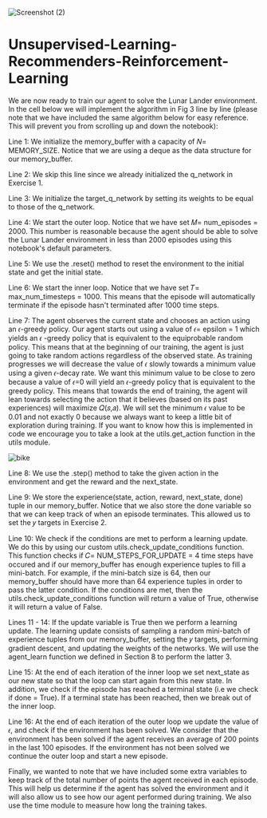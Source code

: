 ![Screenshot (2)](https://user-images.githubusercontent.com/66817101/217295454-7146e440-7027-4b93-87cd-b7ce8897fb60.png)
# Unsupervised-Learning-Recommenders-Reinforcement-Learning
We are now ready to train our agent to solve the Lunar Lander environment. In the cell below we will implement the algorithm in Fig 3 line by line (please note that we have included the same algorithm below for easy reference. This will prevent you from scrolling up and down the notebook):

Line 1: We initialize the memory_buffer with a capacity of  𝑁= MEMORY_SIZE. Notice that we are using a deque as the data structure for our memory_buffer.

Line 2: We skip this line since we already initialized the q_network in Exercise 1.

Line 3: We initialize the target_q_network by setting its weights to be equal to those of the q_network.

Line 4: We start the outer loop. Notice that we have set  𝑀= num_episodes = 2000. This number is reasonable because the agent should be able to solve the Lunar Lander environment in less than 2000 episodes using this notebook's default parameters.

Line 5: We use the .reset() method to reset the environment to the initial state and get the initial state.

Line 6: We start the inner loop. Notice that we have set  𝑇= max_num_timesteps = 1000. This means that the episode will automatically terminate if the episode hasn't terminated after 1000 time steps.

Line 7: The agent observes the current state and chooses an action using an  𝜖-greedy policy. Our agent starts out using a value of  𝜖= epsilon = 1 which yields an  𝜖
 -greedy policy that is equivalent to the equiprobable random policy. This means that at the beginning of our training, the agent is just going to take random actions regardless of the observed state. As training progresses we will decrease the value of  𝜖 slowly towards a minimum value using a given  𝜖-decay rate. We want this minimum value to be close to zero because a value of  𝜖=0 will yield an  𝜖-greedy policy that is equivalent to the greedy policy. This means that towards the end of training, the agent will lean towards selecting the action that it believes (based on its past experiences) will maximize  𝑄(𝑠,𝑎). We will set the minimum  𝜖 value to be 0.01 and not exactly 0 because we always want to keep a little bit of exploration during training. If you want to know how this is implemented in code we encourage you to take a look at the utils.get_action function in the utils module.
 
 ![bike](https://user-images.githubusercontent.com/66817101/217494288-000be208-6c7c-476b-9848-31c2b62c790b.png)
 
Line 8: We use the .step() method to take the given action in the environment and get the reward and the next_state.

Line 9: We store the experience(state, action, reward, next_state, done) tuple in our memory_buffer. Notice that we also store the done variable so that we can keep track of when an episode terminates. This allowed us to set the  𝑦 targets in Exercise 2.

Line 10: We check if the conditions are met to perform a learning update. We do this by using our custom utils.check_update_conditions function. This function checks if  𝐶= NUM_STEPS_FOR_UPDATE = 4 time steps have occured and if our memory_buffer has enough experience tuples to fill a mini-batch. For example, if the mini-batch size is 64, then our memory_buffer should have more than 64 experience tuples in order to pass the latter condition. If the conditions are met, then the utils.check_update_conditions function will return a value of True, otherwise it will return a value of False.

Lines 11 - 14: If the update variable is True then we perform a learning update. The learning update consists of sampling a random mini-batch of experience tuples from our memory_buffer, setting the  𝑦 targets, performing gradient descent, and updating the weights of the networks. We will use the agent_learn function we defined in Section 8 to perform the latter 3.

Line 15: At the end of each iteration of the inner loop we set next_state as our new state so that the loop can start again from this new state. In addition, we check if the episode has reached a terminal state (i.e we check if done = True). If a terminal state has been reached, then we break out of the inner loop.

Line 16: At the end of each iteration of the outer loop we update the value of  𝜖, and check if the environment has been solved. We consider that the environment has been solved if the agent receives an average of 200 points in the last 100 episodes. If the environment has not been solved we continue the outer loop and start a new episode.

Finally, we wanted to note that we have included some extra variables to keep track of the total number of points the agent received in each episode. This will help us determine if the agent has solved the environment and it will also allow us to see how our agent performed during training. We also use the time module to measure how long the training takes.



